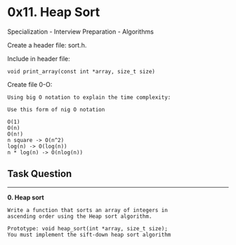 # 0x11. Heap Sort
Specialization - Interview Preparation - Algorithms

Create a header file: sort.h.

Include in header file:
```
void print_array(const int *array, size_t size)
```

Create file 0-O:
```
Using big O notation to explain the time complexity:

Use this form of nig O notation

O(1)
O(n)
O(n!)
n square -> O(n^2)
log(n) -> O(log(n))
n * log(n) -> O(nlog(n))

```

## Task Question
***
**0. Heap sort**
```
Write a function that sorts an array of integers in
ascending order using the Heap sort algorithm.

Prototype: void heap_sort(int *array, size_t size);
You must implement the sift-down heap sort algorithm
```

